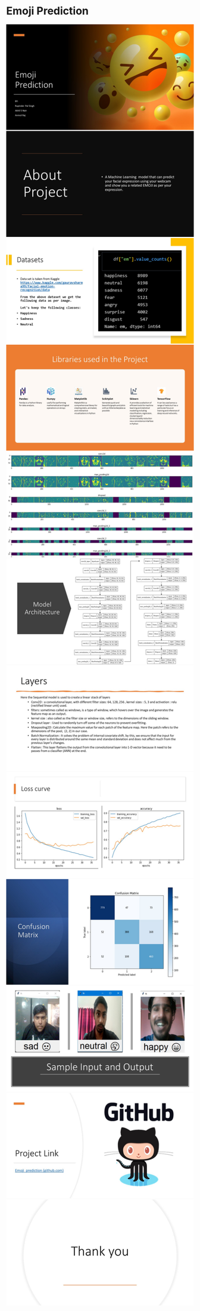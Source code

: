 # Emoji Prediction
<img src="https://raw.githubusercontent.com/RPSingh0/Emoji_prediction/master/PPT%20PIC/ML_project/Slide1.JPG">
<img src="https://raw.githubusercontent.com/RPSingh0/Emoji_prediction/master/PPT%20PIC/ML_project/Slide2.JPG">
<img src="https://raw.githubusercontent.com/RPSingh0/Emoji_prediction/master/PPT%20PIC/ML_project/Slide3.JPG">
<img src="https://raw.githubusercontent.com/RPSingh0/Emoji_prediction/master/PPT%20PIC/ML_project/Slide4.JPG">
<img src="https://raw.githubusercontent.com/RPSingh0/Emoji_prediction/master/PPT%20PIC/ML_project/Slide5.JPG">
<img src="https://raw.githubusercontent.com/RPSingh0/Emoji_prediction/master/PPT%20PIC/ML_project/Slide6.JPG">
<img src="https://raw.githubusercontent.com/RPSingh0/Emoji_prediction/master/PPT%20PIC/ML_project/Slide7.JPG">
<img src="https://raw.githubusercontent.com/RPSingh0/Emoji_prediction/master/PPT%20PIC/ML_project/Slide8.JPG">
<img src="https://raw.githubusercontent.com/RPSingh0/Emoji_prediction/master/PPT%20PIC/ML_project/Slide9.JPG">
<img src="https://raw.githubusercontent.com/RPSingh0/Emoji_prediction/master/PPT%20PIC/ML_project/Slide10.JPG">
<img src="https://raw.githubusercontent.com/RPSingh0/Emoji_prediction/master/PPT%20PIC/ML_project/Slide11.JPG">
<img src="https://raw.githubusercontent.com/RPSingh0/Emoji_prediction/master/PPT%20PIC/ML_project/Slide12.JPG">
